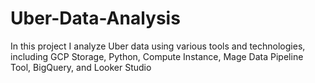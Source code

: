 # Uber-Data-Analysis
 In this project I analyze Uber data using various tools and technologies, including GCP Storage, Python, Compute Instance, Mage Data Pipeline Tool, BigQuery, and Looker Studio
